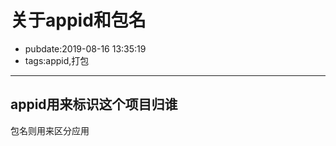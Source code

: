 # 关于appid和包名

- pubdate:2019-08-16 13:35:19
- tags:appid,打包

---------

## appid用来标识这个项目归谁

包名则用来区分应用

